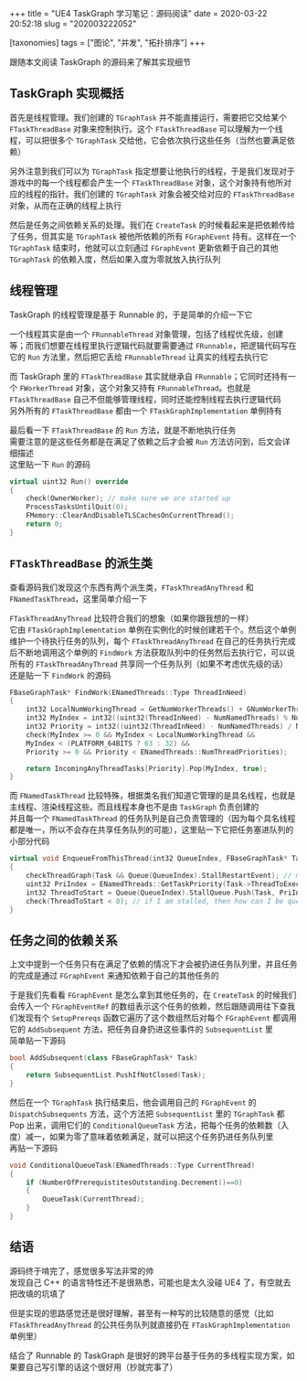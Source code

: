 +++
title = "UE4 TaskGraph 学习笔记：源码阅读"
date = 2020-03-22 20:52:18
slug = "202003222052"

[taxonomies]
tags = ["图论", "并发", "拓扑排序"]
+++

跟随本文阅读 TaskGraph 的源码来了解其实现细节

<!-- more -->

## TaskGraph 实现概括

首先是线程管理。我们创建的 `TGraphTask` 并不能直接运行，需要把它交给某个 `FTaskThreadBase` 对象来控制执行。这个 `FTaskThreadBase` 可以理解为一个线程，可以把很多个 `TGraphTask` 交给他，它会依次执行这些任务（当然也要满足依赖）

另外注意到我们可以为 `TGraphTask` 指定想要让他执行的线程，于是我们发现对于游戏中的每一个线程都会产生一个 `FTaskThreadBase` 对象，这个对象持有他所对应的线程的指针。我们创建的 `TGraphTask` 对象会被交给对应的 `FTaskThreadBase` 对象，从而在正确的线程上执行

然后是任务之间依赖关系的处理。我们在 `CreateTask` 的时候看起来是把依赖传给了任务，但其实是 `TGraphTask` 被他所依赖的所有 `FGraphEvent` 持有。这样在一个 `TGraphTask` 结束时，他就可以立刻通过 `FGraphEvent` 更新依赖于自己的其他 `TGraphTask` 的依赖入度，然后如果入度为零就放入执行队列

## 线程管理

TaskGraph 的线程管理是基于 Runnable 的，于是简单的介绍一下它

一个线程其实是由一个 `FRunnableThread` 对象管理，包括了线程优先级，创建等；而我们想要在线程里执行逻辑代码就要需要通过 `FRunnable`，把逻辑代码写在它的 `Run` 方法里，然后把它丢给 `FRunnableThread` 让真实的线程去执行它

而 TaskGraph 里的 `FTaskThreadBase` 其实就继承自 `FRunnable`；它同时还持有一个 `FWorkerThread` 对象，这个对象又持有 `FRunnableThread`。也就是 `FTaskThreadBase` 自己不但能够管理线程，同时还能控制线程去执行逻辑代码<br>
另外所有的 `FTaskThreadBase` 都由一个 `FTaskGraphImplementation` 单例持有

最后看一下 `FTaskThreadBase` 的 `Run` 方法，就是不断地执行任务<br>
需要注意的是这些任务都是在满足了依赖之后才会被 `Run` 方法访问到，后文会详细描述<br>
这里贴一下 `Run` 的源码

```cpp
virtual uint32 Run() override
{
    check(OwnerWorker); // make sure we are started up
    ProcessTasksUntilQuit(0);
    FMemory::ClearAndDisableTLSCachesOnCurrentThread();
    return 0;
}
```

## `FTaskThreadBase` 的派生类

查看源码我们发现这个东西有两个派生类，`FTaskThreadAnyThread` 和 `FNamedTaskThread`，这里简单介绍一下

`FTaskThreadAnyThread` 比较符合我们的想象（如果你跟我想的一样）<br>
它由 `FTaskGraphImplementation` 单例在实例化的时候创建若干个。然后这个单例维护一个待执行任务的队列，每个 `FTaskThreadAnyThread` 在自己的任务执行完成后不断地调用这个单例的 `FindWork` 方法获取队列中的任务然后去执行它，可以说所有的 `FTaskThreadAnyThread` 共享同一个任务队列（如果不考虑优先级的话）<br>
还是贴一下 `FindWork` 的源码

```cpp
FBaseGraphTask* FindWork(ENamedThreads::Type ThreadInNeed)
{
    int32 LocalNumWorkingThread = GetNumWorkerThreads() + GNumWorkerThreadsToIgnore;
    int32 MyIndex = int32((uint32(ThreadInNeed) - NumNamedThreads) % NumTaskThreadsPerSet);
    int32 Priority = int32((uint32(ThreadInNeed) - NumNamedThreads) / NumTaskThreadsPerSet);
    check(MyIndex >= 0 && MyIndex < LocalNumWorkingThread &&
    MyIndex < (PLATFORM_64BITS ? 63 : 32) &&
    Priority >= 0 && Priority < ENamedThreads::NumThreadPriorities);

    return IncomingAnyThreadTasks[Priority].Pop(MyIndex, true);
}
```

而 `FNamedTaskThread` 比较特殊，根据类名我们知道它管理的是具名线程，也就是主线程、渲染线程这些。而且线程本身也不是由 `TaskGraph` 负责创建的<br>
并且每一个 `FNamedTaskThread` 的任务队列是自己负责管理的（因为每个具名线程都是唯一，所以不会存在共享任务队列的可能），这里贴一下它把任务塞进队列的小部分代码

```cpp
virtual void EnqueueFromThisThread(int32 QueueIndex, FBaseGraphTask* Task) override
{
    checkThreadGraph(Task && Queue(QueueIndex).StallRestartEvent); // make sure we are started up
    uint32 PriIndex = ENamedThreads::GetTaskPriority(Task->ThreadToExecuteOn) ? 0 : 1;
    int32 ThreadToStart = Queue(QueueIndex).StallQueue.Push(Task, PriIndex);
    check(ThreadToStart < 0); // if I am stalled, then how can I be queueing a task?
}
```

## 任务之间的依赖关系

上文中提到一个任务只有在满足了依赖的情况下才会被扔进任务队列里，并且任务的完成是通过 `FGraphEvent` 来通知依赖于自己的其他任务的

于是我们先看看 `FGraphEvent` 是怎么拿到其他任务的，在 `CreateTask` 的时候我们会传入一个 `FGraphEventRef` 的数组表示这个任务的依赖，然后跟随调用往下查我们发现有个 `SetupPrereqs` 函数它遍历了这个数组然后对每个 `FGraphEvent` 都调用它的 `AddSubsequent` 方法，把任务自身扔进这些事件的 `SubsequentList` 里<br>
简单贴一下源码

```cpp
bool AddSubsequent(class FBaseGraphTask* Task)
{
    return SubsequentList.PushIfNotClosed(Task);
}
```

然后在一个 `TGraphTask` 执行结束后，他会调用自己的 `FGraphEvent` 的 `DispatchSubsequents` 方法，这个方法把 `SubsequentList` 里的 `TGraphTask` 都 Pop 出来，调用它们的 `ConditionalQueueTask` 方法，把每个任务的依赖数（入度）减一，如果为零了意味着依赖满足，就可以把这个任务扔进任务队列里<br>
再贴一下源码

```cpp
void ConditionalQueueTask(ENamedThreads::Type CurrentThread)
{
    if (NumberOfPrerequistitesOutstanding.Decrement()==0)
    {
        QueueTask(CurrentThread);
    }
}
```

## 结语

源码终于啃完了，感觉很多写法非常的帅<br>
发现自己 C++ 的语言特性还不是很熟悉，可能也是太久没碰 UE4 了，有空就去把改填的坑填了

但是实现的思路感觉还是很好理解，甚至有一种写的比较随意的感觉（比如 `FTaskThreadAnyThread` 的公共任务队列就直接扔在 `FTaskGraphImplementation` 单例里）

结合了 Runnable 的 TaskGraph 是很好的跨平台基于任务的多线程实现方案，如果要自己写引擎的话这个很好用（抄就完事了）
